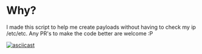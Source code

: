 # Why?
I made this script to help me create payloads without having to check my ip /etc/etc. Any PR's to make the code better are welcome :P

[![asciicast](https://asciinema.org/a/043Gf1K2reLR6UxiZXSAUF6gt.svg)](https://asciinema.org/a/043Gf1K2reLR6UxiZXSAUF6gt)
